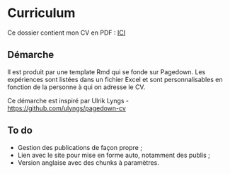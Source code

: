 
# Curriculum

Ce dossier contient mon CV en PDF : [ICI](cv_vroylandt.pdf)

## Démarche

Il est produit par une template Rmd qui se fonde sur Pagedown. Les expériences sont listées dans un fichier Excel et sont personnalisables en fonction de la personne à qui on adresse le CV.

Ce démarche est inspiré par Ulrik Lyngs - https://github.com/ulyngs/pagedown-cv

## To do

+ Gestion des publications de façon propre ;
+ Lien avec le site pour mise en forme auto, notamment des publis ;
+ Version anglaise avec des chunks à paramètres.